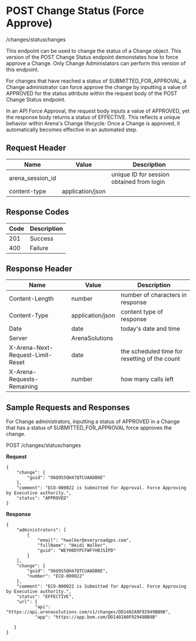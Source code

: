 # POST Change Status (Force Approve)
/changes/statuschanges

This endpoint can be used  to change the status of a Change object. This version of the POST Change Status endpoint demonstates how to force approve a Change. Only Change Administators can perform this version of this endpoint. 

For changes that have reached a status of SUBMITTED_FOR_APPROVAL, a Change administrator can force approve the change by inputting a value of APPROVED for the status attribute  within the request body of the POST Change Status endpoint.

In an API Force Approval, the request body inputs a value of APPROVED,  yet the response body returns a status of EFFECTIVE. This reflects a unique behavior within Arena's Change lifecycle: Once a Change is approved, it automatically becomes effective in an automated step.

## Request Header

| Name<br> | Value<br> | Description<br> |
|  --- |  --- |  --- | 
| arena_session_id<br> |   | unique ID for session obtained from login<br> |
| content-type<br> | application/json<br> |   |

## Response Codes

| Code<br> | Description<br> |
|  --- |  --- | 
| 201<br> | Success<br> |
| 400<br> | Failure<br> |

## Response Header

| Name<br> | Value<br> | Description<br> |
|  --- |  --- |  --- | 
| Content-Length<br> | number<br> | number of characters in response<br> |
| Content-Type<br> | application/json<br> | content type of response<br> |
| Date<br> | date<br> | today's date and time<br> |
| Server<br> | ArenaSolutions<br> |   |
| X-Arena-Next-Request-Limit-Reset<br> | date<br> | the scheduled time for resetting of the count<br> |
| X-Arena-Requests-Remaining<br> | number<br> | how many calls left<br> |

## Sample Requests and Responses
For Change administrators, inputting a status of APPROVED in a Change that has a status of SUBMITTED_FOR_APPROVAL force approves the change.

POST /changes/statuschanges

**Request** 

```
{
    "change": {
        "guid": "O6Q9S5QH47QTCUAADB0E"
    },
    "comment": "ECO-000022 is Submitted for Approval. Force Approving by Executive authority.",
    "status": "APPROVED"
}
```
**Response** 

```
{
    "administrators": [
        {
            "email": "hwalker@everyroadgps.com",
            "fullName": "Heidi Walker",
            "guid": "WEYH0DYPCFWFYH0JSIPD"
        }
    ],
    "change": {
        "guid": "O6Q9S5QH47QTCUAADB0E",
        "number": "ECO-000022"
    },
    "comment": "ECO-000022 is Submitted for Approval. Force Approving by Executive authority.",
    "status": "EFFECTIVE",
    "url": {
           "api": "https://api.arenasolutions.com/v1/changes/DD1402A0F92949BB9B",
           "app": "https://app.bom.com/DD1402A0F92949BB9B"

   }
}
```
